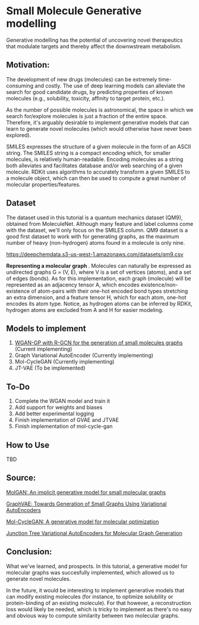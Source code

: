 # Small Molecule Generative modelling

Generative modelling has the potential of uncovering novel therapeutics
that modulate targets and thereby affect the downwstream metabolism.

Motivation:
-----------
The development of new drugs (molecules) can be extremely time-consuming and costly.
The use of deep learning models can alleviate the search for good candidate drugs,
by predicting properties of known molecules (e.g., solubility, toxicity, affinity to target protein, etc.).

As the number of possible molecules is astronomical, the space in which we search
for/explore molecules is just a fraction of the entire space. Therefore, it's arguably
desirable to implement generative models that can learn to generate novel molecules
(which would otherwise have never been explored).

SMILES expresses the structure of a given molecule in the form of an ASCII string.
The SMILES string is a compact encoding which, for smaller molecules, is relatively human-readable.
Encoding molecules as a string both alleviates and facilitates database and/or web
searching of a given molecule. RDKit uses algorithms to accurately transform a given
SMILES to a molecule object, which can then be used to compute a great number of
molecular properties/features.

Dataset
-------
The dataset used in this tutorial is a quantum mechanics dataset (QM9), obtained from MoleculeNet.
Although many feature and label columns come with the dataset, we'll only focus on the SMILES column. 
QM9 dataset is a good first dataset to work with for generating graphs, as the maximum number
of heavy (non-hydrogen) atoms found in a molecule is only nine.

https://deepchemdata.s3-us-west-1.amazonaws.com/datasets/qm9.csv

<b>Representing a molecular graph </b>. Molecules can naturally be expressed
as undirected graphs G = (V, E), where V is a set of vertices (atoms), and 
a set of edges (bonds). As for this implementation, each graph (molecule) will
be represented as an adjacency tensor A, which encodes existence/non-existence of
atom-pairs with their one-hot encoded bond types stretching an extra dimension,
and a feature tensor H, which for each atom, one-hot encodes its atom type. Notice,
as hydrogen atoms can be inferred by RDKit, hydrogen atoms are excluded from A and H for
easier modeling.

Models to implement
---------------
1. [WGAN-GP with R-GCN for the generation of small molecules graphs](https://keras.io/examples/generative/wgan-graphs/) (Current implementing)
2. Graph Variational AutoEncoder (Currently implementing)
3. Mol-CycleGAN (Currently implementing)
4. JT-VAE (To be implemented)

To-Do
-----
1. Complete the WGAN model and train it
2. Add support for weights and biases
3. Add better experimental logging
4. Finish implementation of GVAE and JTVAE
5. Finish implementation of mol-cycle-gan

How to Use
----------
TBD

Source:
-------
[MolGAN: An implicit generative model for small molecular graphs](https://arxiv.org/abs/1805.11973)

[GraphVAE: Towards Generation of Small Graphs Using Variational AutoEncoders](https://arxiv.org/pdf/1802.03480.pdf)

[Mol-CycleGAN: A generative model for molecular optimization](https://arxiv.org/pdf/1802.03480.pdf)

[Junction Tree Variational AutoEncoders for Molecular Graph Generation](https://arxiv.org/abs/1802.04364)


Conclusion:
-----------
What we've learned, and prospects. In this tutorial, a generative model
for molecular graphs was succesfully implemented, which allowed us to generate novel molecules.

In the future, it would be interesting to implement generative models
that can modify existing molecules (for instance, to optimize solubility or protein-binding of an existing molecule).
For that however, a reconstruction loss would likely be needed, which is
tricky to implement as there's no easy and obvious way to compute similarity
between two molecular graphs.
